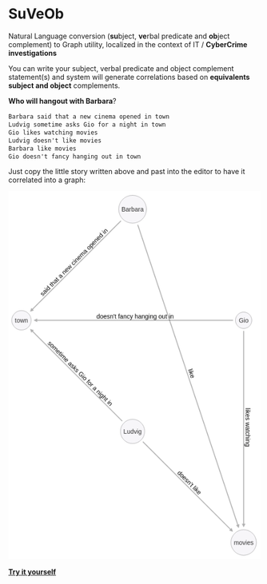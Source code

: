 # SuVeOb
Natural Language conversion (**su**bject, **ve**rbal predicate and **ob**ject complement) to Graph utility, localized in the context of IT / **CyberCrime investigations**

You can write your subject, verbal predicate and object complement statement(s) and system will generate correlations based on **equivalents subject and object** complements. 

**Who will hangout with Barbara**?

```
Barbara said that a new cinema opened in town 
Ludvig sometime asks Gio for a night in town
Gio likes watching movies
Ludvig doesn't like movies
Barbara like movies
Gio doesn't fancy hanging out in town
```
Just copy the little story written above and past into the editor to have it correlated into a graph:

![](/img/who_will_hang-out_with_barbara.png)

**[Try it yourself](https://presidentwarfield.github.io/SuVeOb/SuVeOb.html)**
